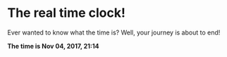 # The real time clock!

Ever wanted to know what the time is? Well, your journey is about to end!

**The time is Nov 04, 2017, 21:14**